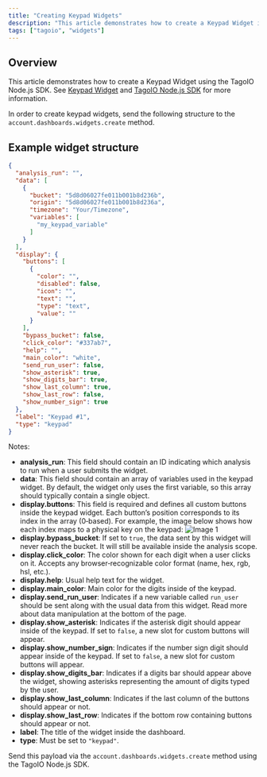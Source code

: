 ```yaml
---
title: "Creating Keypad Widgets"
description: "This article demonstrates how to create a Keypad Widget in TagoIO and shows the JSON structure you must send to the account.dashboards.widgets.create method. It includes an example payload and references to related documentation."
tags: ["tagoio", "widgets"]
---
```

## Overview

This article demonstrates how to create a Keypad Widget using the TagoIO Node.js SDK. See [Keypad Widget](../widgets/keypad-widget) and [TagoIO Node.js SDK](../sdk/nodejs-sdk) for more information.

In order to create keypad widgets, send the following structure to the `account.dashboards.widgets.create` method.

## Example widget structure

```json
{
  "analysis_run": "",
  "data": [
    {
      "bucket": "5d8d06027fe011b001b8d236b",
      "origin": "5d8d06027fe011b001b8d236a",
      "timezone": "Your/Timezone",
      "variables": [
        "my_keypad_variable"
      ]
    }
  ],
  "display": {
    "buttons": [
      {
        "color": "",
        "disabled": false,
        "icon": "",
        "text": "",
        "type": "text",
        "value": ""
      }
    ],
    "bypass_bucket": false,
    "click_color": "#337ab7",
    "help": "",
    "main_color": "white",
    "send_run_user": false,
    "show_asterisk": true,
    "show_digits_bar": true,
    "show_last_column": true,
    "show_last_row": false,
    "show_number_sign": true
  },
  "label": "Keypad #1",
  "type": "keypad"
}
```

Notes:
- **analysis_run**: This field should contain an ID indicating which analysis to run when a user submits the widget.
- **data**: This field should contain an array of variables used in the keypad widget. By default, the widget only uses the first variable, so this array should typically contain a single object.
- **display.buttons**: This field is required and defines all custom buttons inside the keypad widget. Each button’s position corresponds to its index in the array (0‑based). For example, the image below shows how each index maps to a physical key on the keypad:
  ![Image 1](/docs_imagem/tagoio/1571244512451-CBw.png)
- **display.bypass_bucket**: If set to `true`, the data sent by this widget will never reach the bucket. It will still be available inside the analysis scope.
- **display.click_color**: The color shown for each digit when a user clicks on it. Accepts any browser‑recognizable color format (name, hex, rgb, hsl, etc.).
- **display.help**: Usual help text for the widget.
- **display.main_color**: Main color for the digits inside of the keypad.
- **display.send_run_user**: Indicates if a new variable called `run_user` should be sent along with the usual data from this widget. Read more about data manipulation at the bottom of the page.
- **display.show_asterisk**: Indicates if the asterisk digit should appear inside of the keypad. If set to `false`, a new slot for custom buttons will appear.
- **display.show_number_sign**: Indicates if the number sign digit should appear inside of the keypad. If set to `false`, a new slot for custom buttons will appear.
- **display.show_digits_bar**: Indicates if a digits bar should appear above the widget, showing asterisks representing the amount of digits typed by the user.
- **display.show_last_column**: Indicates if the last column of the buttons should appear or not.
- **display.show_last_row**: Indicates if the bottom row containing buttons should appear or not.
- **label**: The title of the widget inside the dashboard.
- **type**: Must be set to `"keypad"`.

Send this payload via the `account.dashboards.widgets.create` method using the TagoIO Node.js SDK.